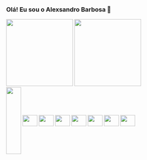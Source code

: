 ### Olá! Eu sou o Alexsandro Barbosa 👋


<div>
      <a href="https://github.com/lbseven7"><a>
      <img height="180em" src="https://github-readme-stats.vercel.app/api?username=lbseven7&show_icons=true&theme=tokyonight&includes_all_commits=true" />
      <img height="180em" src="https://github-readme-stats.vercel.app/api/top-langs/?username=lbseven7&layout=compact&langs_count=16&theme=tokyonight" >  
</div>

      
<div style="display: inline_block">
    <img align="center" width="40" height="180em" src="https://cdn.jsdelivr.net/gh/devicons/devicon/icons/css3/css3-original.svg" >
    <img align="center" width="40" height="30" src="https://cdn.jsdelivr.net/gh/devicons/devicon/icons/javascript/javascript-original.svg" >
    <img align="center" width="40" height="30" src="https://cdn.jsdelivr.net/gh/devicons/devicon/icons/html5/html5-original.svg" >
    <img align="center" width="40" height="30" src="https://cdn.jsdelivr.net/gh/devicons/devicon/icons/python/python-original.svg" >
    <img align="center" width="40" height="30" src="https://cdn.jsdelivr.net/gh/devicons/devicon/icons/git/git-original.svg" >
    <img align="center" width="40" height="30" src="https://cdn.jsdelivr.net/gh/devicons/devicon/icons/react/react-original.svg" >
    <img align="center" width="40" height="30" src="https://cdn.jsdelivr.net/gh/devicons/devicon/icons/redux/redux-original.svg" >
    <img align="center" width="40" height="30" src="https://cdn.jsdelivr.net/gh/devicons/devicon/icons/jest/jest-plain.svg" >
</div>
            
 
              
        
            
